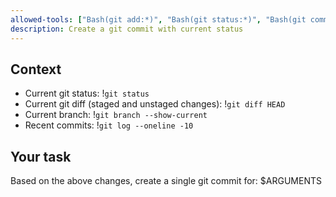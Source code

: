 ```yaml
---
allowed-tools: ["Bash(git add:*)", "Bash(git status:*)", "Bash(git commit:*)"]
description: Create a git commit with current status
---
```


## Context

- Current git status: !`git status`
- Current git diff (staged and unstaged changes): !`git diff HEAD`
- Current branch: !`git branch --show-current`
- Recent commits: !`git log --oneline -10`

## Your task

Based on the above changes, create a single git commit for: $ARGUMENTS